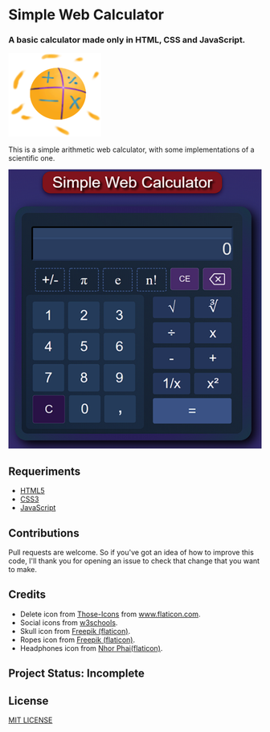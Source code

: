 # Simple Web Calculator

### A basic calculator made only in HTML, CSS and JavaScript.

![](imgs/calculator_img.png)


This is a simple arithmetic web calculator, with some implementations of a scientific one.

![](imgs/preview_img.png)


## Requeriments

- [HTML5](https://developer.mozilla.org/en-US/docs/Web/HTML)
- [CSS3](https://www.w3.org/Style/CSS/Overview.en.html)
- [JavaScript](https://www.javascript.com/)


## Contributions

Pull requests are welcome. So if you've got an idea of how to improve this code, I'll thank you for opening an issue to check that change that you want to make.


## Credits

- Delete icon from [Those-Icons](https://www.flaticon.com/authors/those-icons) from www.flaticon.com.
- Social icons from [w3schools](https://www.w3schools.com/icons/fontawesome_icons_brand.asp).
- Skull icon from [Freepik (flaticon)](https://www.flaticon.com/free-icon/skull_3554197).
- Ropes icon from [Freepik (flaticon)](https://www.flaticon.com/free-icon/ropes_1382616).
- Headphones icon from [Nhor Phai(flaticon)](https://www.flaticon.com/free-icon/headphones_2590162?related_id=2590061&origin=search).


## Project Status: Incomplete


## License

[MIT LICENSE](https://choosealicense.com/licenses/mit/)